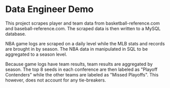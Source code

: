 # Data Engineer Demo

This project scrapes player and team data from basketball-reference.com and baseball-reference.com. The scraped data is then written to a MySQL database.

NBA game logs are scraped on a daily level while the MLB stats and records are brought in by season. The NBA data in manipulated in SQL to be aggregated to a season level.

Because game logs have team results, team results are aggregated by season. The top 8 seeds in each conference are then labeled as "Playoff Contenders" while the other teams are labeled as "Missed Playoffs". This however, does not account for any tie-breakers.

